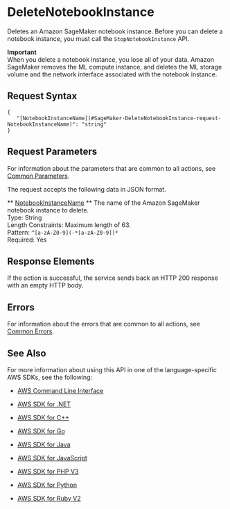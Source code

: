 # DeleteNotebookInstance<a name="API_DeleteNotebookInstance"></a>

 Deletes an Amazon SageMaker notebook instance\. Before you can delete a notebook instance, you must call the `StopNotebookInstance` API\. 

**Important**  
When you delete a notebook instance, you lose all of your data\. Amazon SageMaker removes the ML compute instance, and deletes the ML storage volume and the network interface associated with the notebook instance\. 

## Request Syntax<a name="API_DeleteNotebookInstance_RequestSyntax"></a>

```
{
   "[NotebookInstanceName](#SageMaker-DeleteNotebookInstance-request-NotebookInstanceName)": "string"
}
```

## Request Parameters<a name="API_DeleteNotebookInstance_RequestParameters"></a>

For information about the parameters that are common to all actions, see [Common Parameters](CommonParameters.md)\.

The request accepts the following data in JSON format\.

 ** [NotebookInstanceName](#API_DeleteNotebookInstance_RequestSyntax) **   <a name="SageMaker-DeleteNotebookInstance-request-NotebookInstanceName"></a>
The name of the Amazon SageMaker notebook instance to delete\.  
Type: String  
Length Constraints: Maximum length of 63\.  
Pattern: `^[a-zA-Z0-9](-*[a-zA-Z0-9])*`   
Required: Yes

## Response Elements<a name="API_DeleteNotebookInstance_ResponseElements"></a>

If the action is successful, the service sends back an HTTP 200 response with an empty HTTP body\.

## Errors<a name="API_DeleteNotebookInstance_Errors"></a>

For information about the errors that are common to all actions, see [Common Errors](CommonErrors.md)\.

## See Also<a name="API_DeleteNotebookInstance_SeeAlso"></a>

For more information about using this API in one of the language\-specific AWS SDKs, see the following:

+  [AWS Command Line Interface](http://docs.aws.amazon.com/goto/aws-cli/sagemaker-2017-07-24/DeleteNotebookInstance) 

+  [AWS SDK for \.NET](http://docs.aws.amazon.com/goto/DotNetSDKV3/sagemaker-2017-07-24/DeleteNotebookInstance) 

+  [AWS SDK for C\+\+](http://docs.aws.amazon.com/goto/SdkForCpp/sagemaker-2017-07-24/DeleteNotebookInstance) 

+  [AWS SDK for Go](http://docs.aws.amazon.com/goto/SdkForGoV1/sagemaker-2017-07-24/DeleteNotebookInstance) 

+  [AWS SDK for Java](http://docs.aws.amazon.com/goto/SdkForJava/sagemaker-2017-07-24/DeleteNotebookInstance) 

+  [AWS SDK for JavaScript](http://docs.aws.amazon.com/goto/AWSJavaScriptSDK/sagemaker-2017-07-24/DeleteNotebookInstance) 

+  [AWS SDK for PHP V3](http://docs.aws.amazon.com/goto/SdkForPHPV3/sagemaker-2017-07-24/DeleteNotebookInstance) 

+  [AWS SDK for Python](http://docs.aws.amazon.com/goto/boto3/sagemaker-2017-07-24/DeleteNotebookInstance) 

+  [AWS SDK for Ruby V2](http://docs.aws.amazon.com/goto/SdkForRubyV2/sagemaker-2017-07-24/DeleteNotebookInstance) 